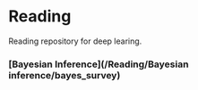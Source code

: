 # Reading

Reading repository for deep learing.

### [Bayesian Inference](/Reading/Bayesian inference/bayes_survey) 

